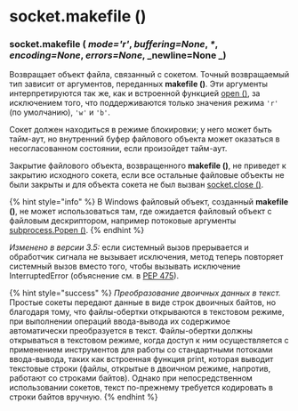 # socket.makefile ()

### socket.makefile ( _mode='r'_, _buffering=None_, _\*_, _encoding=None_, _errors=None_, _newline=None _)

Возвращает объект файла, связанный с сокетом. Точный возвращаемый тип зависит от аргументов, переданных **makefile ()**. Эти аргументы интерпретируются так же, как и встроенной функцией [open ()](../../../../vstroennye-obekty/vstroennye-funkcii/open.md), за исключением того, что поддерживаются только значения режима `'r'` (по умолчанию), `'w'` и `'b'`.

Сокет должен находиться в режиме блокировки; у него может быть тайм-аут, но внутренний буфер файлового объекта может оказаться в несогласованном состоянии, если произойдет тайм-аут.

Закрытие файлового объекта, возвращенного **makefile ()**, не приведет к закрытию исходного сокета, если все остальные файловые объекты не были закрыты и для объекта сокета не был вызван [socket.close ()](../funkcii-soketov/socket.close.md).

{% hint style="info" %}
В Windows файловый объект, созданный **makefile ()**, не может использоваться там, где ожидается файловый объект с файловым дескриптором, например потоковые аргументы [subprocess.Popen ()](../../../parallelnoe-vypolnenie/subprocess/subprocess.popen.md).
{% endhint %}

_Изменено в версии 3.5:_ если системный вызов прерывается и обработчик сигнала не вызывает исключения, метод теперь повторяет системный вызов вместо того, чтобы вызывать исключение InterruptedError (объяснение см. в [PEP 475](https://www.python.org/dev/peps/pep-0475/)).

{% hint style="success" %}
_Преобразование двоичных данных в текст._ Простые сокеты передают данные в виде строк двоичных байтов, но благодаря тому, что файлы-обертки открываются в текстовом режиме, при выполнении операций ввода-вывода их содержимое автоматически преобразуется в текст. Файлы-обертки должны открываться в текстовом режиме, когда доступ к ним осуществляется с применением инструментов для работы со стандартными потоками ввода-вывода, таких как встроенная функция print, которая выводит текстовые строки (файлы, открытые в двоичном режиме, напротив, работают со строками байтов). Однако при непосредственном использовании сокетов, текст по-прежнему требуется кодировать в строки байтов вручную.
{% endhint %}
